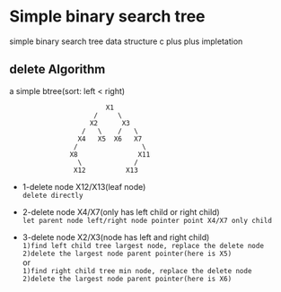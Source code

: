 # Simple binary search tree
simple binary search tree data structure c plus plus impletation

## delete Algorithm
a simple btree(sort: left < right)  
```  
                        X1
                     /     \
                    X2      X3
                  /   \    /   \
                 X4   X5  X6   X7
                /                \
               X8               X11
                 \             /
                X12          X13
``` 
* 1-delete node X12/X13(leaf node)  
`delete directly`
     
* 2-delete node X4/X7(only has left child or right child)  
`let parent node left/right node pointer point X4/X7 only child`  

* 3-delete node X2/X3(node has left and right child)  
`1)find left child tree largest node, replace the delete node`  
`2)delete the largest node parent pointer(here is X5)`  
or  
`1)find right child tree min node, replace the delete node`  
`2)delete the largest node parent pointer(here is X6)`  
```
